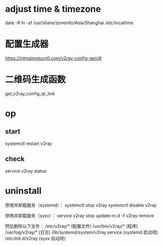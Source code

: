 # adjust time & timezone
date -R
ln -sf /usr/share/zoneinfo/Asia/Shanghai /etc/localtime

# 配置生成器
https://intmainreturn0.com/v2ray-config-gen/#

# 二维码生成函数
get_v2ray_config_qr_link

# op
## start
systemctl restart v2ray
## check
service v2ray status

# uninstall
停用并卸载服务（systemd）：
systemctl stop v2ray
systemctl disable v2ray

停用并卸载服务（sysv）：
service v2ray stop
update-rc.d -f v2ray remove

然后删除以下文件：
/etc/v2ray/* (配置文件)
/usr/bin/v2ray/* (程序)
/var/log/v2ray/* (日志)
/lib/systemd/system/v2ray.service (systemd 启动项)
/etc/init.d/v2ray (sysv 启动项)

